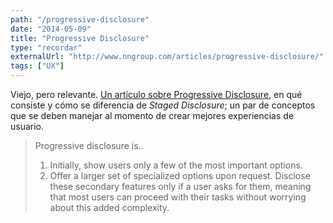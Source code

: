 ```yaml
---
path: "/progressive-disclosure"
date: "2014-05-09"
title: "Progressive Disclosure"
type: "recordar"
externalUrl: "http://www.nngroup.com/articles/progressive-disclosure/"
tags: ["UX"]
---
```


Viejo, pero relevante. [Un artículo sobre Progressive Disclosure](http://www.nngroup.com/articles/progressive-disclosure/), en qu&eacute; consiste y c&oacute;mo se diferencia de _Staged Disclosure_; un par de conceptos que se deben manejar al momento de crear mejores experiencias de usuario.

> Progressive disclosure is..
>
> 1. Initially, show users only a few of the most important options.
> 2. Offer a larger set of specialized options upon request. Disclose these secondary features only if a user asks for them, meaning that most users can proceed with their tasks without worrying about this added complexity.
